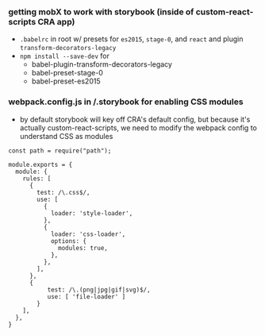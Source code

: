 
### getting mobX to work with storybook (inside of custom-react-scripts CRA app)
* `.babelrc` in root w/ presets for `es2015`, `stage-0`, and `react` and plugin `transform-decorators-legacy`
* `npm install --save-dev` for 
   * babel-plugin-transform-decorators-legacy
   * babel-preset-stage-0
   * babel-preset-es2015
   
### webpack.config.js in /.storybook for enabling CSS modules
* by default storybook will key off CRA's default config, but because it's actually custom-react-scripts, we need to modify the webpack config to understand CSS as modules
```
const path = require("path");

module.exports = {
  module: {
    rules: [
      {
        test: /\.css$/,
        use: [
          {
            loader: 'style-loader',
          },
          {
            loader: 'css-loader',
            options: {
              modules: true,
            },
          },
        ],
      },
      {
           test: /\.(png|jpg|gif|svg)$/,
           use: [ 'file-loader' ]
        }
    ],
  },
}
````
